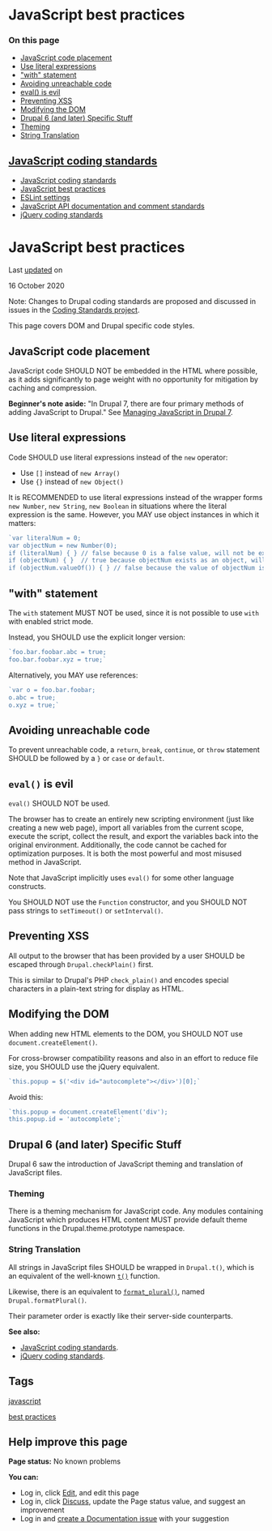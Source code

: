 # JavaScript best practices

### On this page

-   [JavaScript code placement](/docs/develop/standards/javascript/javascript-best-practices#jscodeplacement)
-   [Use literal expressions](/docs/develop/standards/javascript/javascript-best-practices#literal)
-   ["with" statement](/docs/develop/standards/javascript/javascript-best-practices#with)
-   [Avoiding unreachable code](/docs/develop/standards/javascript/javascript-best-practices#avoidingunreachablecode)
-   [eval() is evil](/docs/develop/standards/javascript/javascript-best-practices#eval)
-   [Preventing XSS](/docs/develop/standards/javascript/javascript-best-practices#xss)
-   [Modifying the DOM](/docs/develop/standards/javascript/javascript-best-practices#createElement)
-   [Drupal 6 (and later) Specific Stuff](/docs/develop/standards/javascript/javascript-best-practices#drupal6)
-   [Theming](/docs/develop/standards/javascript/javascript-best-practices#theming)
-   [String Translation](/docs/develop/standards/javascript/javascript-best-practices#translation)

## [JavaScript coding standards](/docs/develop/standards/javascript-coding-standards)

-   [JavaScript coding standards](/docs/develop/standards/javascript-coding-standards/javascript-coding-standards)
-   [JavaScript best practices](/docs/develop/standards/javascript/javascript-best-practices)
-   [ESLint settings](/docs/develop/standards/javascript-coding-standards/setting-up-the-linter-fixer-tool)
-   [JavaScript API documentation and comment standards](/docs/develop/standards/javascript-coding-standards/javascript-api-documentation-and-comment-standards)
-   [jQuery coding standards](/docs/develop/standards/javascript/jquery-coding-standards)

# JavaScript best practices

Last [updated](/node/2297057/discuss) on

16 October 2020

Note: Changes to Drupal coding standards are proposed and discussed in issues in the [Coding Standards project](/project/coding_standards).

This page covers DOM and Drupal specific code styles.

## [](#jscodeplacement "Permalink to this headline")JavaScript code placement

JavaScript code SHOULD NOT be embedded in the HTML where possible, as it adds significantly to page weight with no opportunity for mitigation by caching and compression.

**Beginner's note aside:** "In Drupal 7, there are four primary methods of adding JavaScript to Drupal." See [Managing JavaScript in Drupal 7](https://www.drupal.org/node/756722).

## [](#literal "Permalink to this headline")Use literal expressions

Code SHOULD use literal expressions instead of the `new` operator:

-   Use `[]` instead of `new Array()`
-   Use `{}` instead of `new Object()`

It is RECOMMENDED to use literal expressions instead of the wrapper forms `new Number`, `new String`, `new Boolean` in situations where the literal expression is the same. However, you MAY use object instances in which it matters:
```php
`var literalNum = 0;
var objectNum = new Number(0);
if (literalNum) { } // false because 0 is a false value, will not be executed.
if (objectNum) { }  // true because objectNum exists as an object, will be executed.
if (objectNum.valueOf()) { } // false because the value of objectNum is 0.`
```
## [](#with "Permalink to this headline")"with" statement

The `with` statement MUST NOT be used, since it is not possible to use `with` with enabled strict mode.

Instead, you SHOULD use the explicit longer version:
```php
`foo.bar.foobar.abc = true;
foo.bar.foobar.xyz = true;`
```
Alternatively, you MAY use references:
```php
`var o = foo.bar.foobar;
o.abc = true;
o.xyz = true;`
```
## [](#avoidingunreachablecode "Permalink to this headline")Avoiding unreachable code

To prevent unreachable code, a `return`, `break`, `continue`, or `throw` statement SHOULD be followed by a `}` or `case` or `default`.

## [](#eval "Permalink to this headline")`eval()` is evil

`eval()` SHOULD NOT be used.

The browser has to create an entirely new scripting environment (just like creating a new web page), import all variables from the current scope, execute the script, collect the result, and export the variables back into the original environment. Additionally, the code cannot be cached for optimization purposes. It is both the most powerful and most misused method in JavaScript.

Note that JavaScript implicitly uses `eval()` for some other language constructs.

You SHOULD NOT use the `Function` constructor, and you SHOULD NOT pass strings to `setTimeout()` or `setInterval()`.

## [](#xss "Permalink to this headline")Preventing XSS

All output to the browser that has been provided by a user SHOULD be escaped through `Drupal.checkPlain()` first.

This is similar to Drupal's PHP `check_plain()` and encodes special characters in a plain-text string for display as HTML.

## [](#createElement "Permalink to this headline")Modifying the DOM

When adding new HTML elements to the DOM, you SHOULD NOT use `document.createElement()`.

For cross-browser compatibility reasons and also in an effort to reduce file size, you SHOULD use the jQuery equivalent.
```php
`this.popup = $('<div id="autocomplete"></div>')[0];`
```
Avoid this:
```php
`this.popup = document.createElement('div');
this.popup.id = 'autocomplete';`
```
## [](#drupal6 "Permalink to this headline")Drupal 6 (and later) Specific Stuff

Drupal 6 saw the introduction of JavaScript theming and translation of JavaScript files.

### [](#theming "Permalink to this headline")Theming

There is a theming mechanism for JavaScript code. Any modules containing JavaScript which produces HTML content MUST provide default theme functions in the Drupal.theme.prototype namespace.

### [](#translation "Permalink to this headline")String Translation

All strings in JavaScript files SHOULD be wrapped in `Drupal.t()`, which is an equivalent of the well-known [`t()`](http://api.drupal.org/t) function.

Likewise, there is an equivalent to [`format_plural()`](http://api.drupal.org/format_plural), named `Drupal.formatPlural()`.

Their parameter order is exactly like their server-side counterparts.

**See also:**

-   [JavaScript coding standards](https://www.drupal.org/node/172169).
-   [jQuery coding standards](/docs/develop/standards/javascript/jquery-coding-standards).

## Tags

[javascript](/taxonomy/term/188579)

[best practices](/taxonomy/term/187515)

## Help improve this page

**Page status:** No known problems

  
**You can:**  

-   Log in, click [Edit](/node/2297057/edit), and edit this page
-   Log in, click [Discuss](/node/2297057/discuss), update the Page status value, and suggest an improvement
-   Log in and [create a Documentation issue](/node/add/project-issue/documentation?title=Suggestion%20for%3A%20%282297057%29%20JavaScript%20best%20practices) with your suggestion